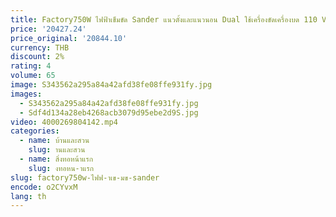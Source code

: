 ```yaml
---
title: Factory750W ไฟฟ้าเข็มขัด Sander แนวตั้งและแนวนอน Dual ใช้เครื่องขัดเครื่องบด 110 V/220 V เครื่องบด
price: '20427.24'
price_original: '20844.10'
currency: THB
discount: 2%
rating: 4
volume: 65
image: S343562a295a84a42afd38fe08ffe931fy.jpg
images:
  - S343562a295a84a42afd38fe08ffe931fy.jpg
  - Sdf4d134a28eb4268acb3079d95ebe2d9S.jpg
video: 4000269804142.mp4
categories:
  - name: บ้านและสวน
    slug: านและสวน
  - name: สิ่งทอหน้าแรก
    slug: งทอหน-าแรก
slug: factory750w-ไฟฟ-าเข-มข-sander
encode: o2CYvxM
lang: th
---
```

  